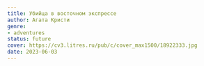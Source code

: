 ```yaml
---
title: Убийца в восточном экспрессе
author: Агата Кристи
genre:
- adventures
status: future
cover: https://cv3.litres.ru/pub/c/cover_max1500/18922333.jpg
date: 2023-06-03
---
```


